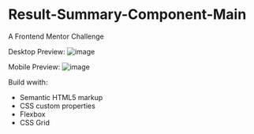 # Result-Summary-Component-Main
A Frontend Mentor Challenge

Desktop Preview:
![image](https://github.com/VPontis15/Result-Summary-Component-Main/assets/94546957/8b2bef2a-195a-427a-b18a-9fd2ca11170a)


Mobile Preview:
![image](https://github.com/VPontis15/Result-Summary-Component-Main/assets/94546957/ce82c940-5692-4416-ba90-e8f0f28ae6a4)












Build wwith: 
- Semantic HTML5 markup
- CSS custom properties
- Flexbox
- CSS Grid

